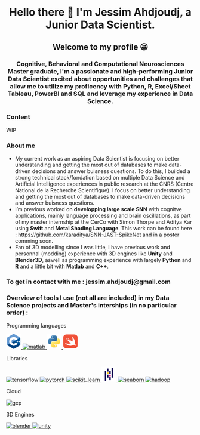 <h1 align="center">Hello there 👋 I'm Jessim Ahdjoudj, a Junior Data Scientist.</h1>
<h2 align="center">Welcome to my profile 😀</h2>
<h3 align="center">Cognitive, Behavioral and Computational Neurosciences Master graduate, I'm a passionate and high-performing Junior Data Scientist excited about opportunities and challenges that allow me to utilize my proficency with Python, R, Excel/Sheet Tableau, PowerBI and SQL and leverage my experience in Data Science.</h3>

<h3> Content </h3>

WIP

<h3> About me </h3>
  
- My current work as an aspiring Data Scientist is focusing on better understanding and getting the most out of databases to make data-driven decisions and answer buisness questions. To do this, I builded a strong technical stack/fondation based on multiple Data Science and Artificial Intelligence experiences in public research at the CNRS (Centre National de la Recherche Scientifique). I focus on better understanding and getting the most out of databases to make data-driven decisions and answer buisness questions. 
- I’m previous worked on **developping large scale SNN** with cognitve applications, mainly language processing and brain oscillations, as part of my master internship at the CerCo with Simon Thorpe and Aditya Kar using **Swift** and **Metal Shading Language**. This work can be found here : https://github.com/karaditya/SNN-JAST-SpikeNet and in a poster comming soon.
- Fan of 3D modelling since I was little, I have previous work and personnal (modding) experience with 3D engines like **Unity** and **Blender3D**, aswell as programming experience with largely **Python** and **R** and a little bit with **Matlab** and **C++**.

<h3 align="left">To get in contact with me : jessim.ahdjoudj@gmail.com</h3>
<p align="left">
</p>

<h3 align="left">Overview of tools I use (not all are included) in my Data Science projects and Master's interships (in no particular order) :</h3>
Programming languages
<p align="left"> <a href="https://www.w3schools.com/cpp/" target="_blank" rel="noreferrer"> <img src="https://raw.githubusercontent.com/devicons/devicon/master/icons/cplusplus/cplusplus-original.svg" alt="cplusplus" width="40" height="40"/> </a> <a href="https://www.mathworks.com/" target="_blank" rel="noreferrer"> <img src="https://upload.wikimedia.org/wikipedia/commons/2/21/Matlab_Logo.png" alt="matlab" width="40" height="40"/> </a> <a href="https://www.python.org" target="_blank" rel="noreferrer"> <img src="https://raw.githubusercontent.com/devicons/devicon/master/icons/python/python-original.svg" alt="python" width="40" height="40"/> </a> <a href="https://developer.apple.com/swift/" target="_blank" rel="noreferrer"> <img src="https://raw.githubusercontent.com/devicons/devicon/master/icons/swift/swift-original.svg" alt="swift" width="40" height="40"/> </a> </p>

Libraries
<p <a href="https://www.tensorflow.org" target="_blank" rel="noreferrer"> <img src="https://www.vectorlogo.zone/logos/tensorflow/tensorflow-icon.svg" alt="tensorflow" width="40" height="40"/> </a> <a href="https://pytorch.org/" target="_blank" rel="noreferrer"> <img src="https://www.vectorlogo.zone/logos/pytorch/pytorch-icon.svg" alt="pytorch" width="40" height="40"/> </a> <a href="https://scikit-learn.org/" target="_blank" rel="noreferrer"> <img src="https://upload.wikimedia.org/wikipedia/commons/0/05/Scikit_learn_logo_small.svg" alt="scikit_learn" width="40" height="40"/> </a> <a href="https://pandas.pydata.org/" target="_blank" rel="noreferrer"> <img src="https://raw.githubusercontent.com/devicons/devicon/2ae2a900d2f041da66e950e4d48052658d850630/icons/pandas/pandas-original.svg" alt="pandas" width="40" height="40"/> </a> <a href="https://seaborn.pydata.org/" target="_blank" rel="noreferrer"> <img src="https://seaborn.pydata.org/_images/logo-mark-lightbg.svg" alt="seaborn" width="40" height="40"/> </a> <a href="https://hadoop.apache.org/" target="_blank" rel="noreferrer"> <img src="https://www.vectorlogo.zone/logos/apache_hadoop/apache_hadoop-icon.svg" alt="hadoop" width="40" height="40"/> </a> </p>

Cloud
<p <a href="https://cloud.google.com" target="_blank" rel="noreferrer"> <img src="https://www.vectorlogo.zone/logos/google_cloud/google_cloud-icon.svg" alt="gcp" width="40" height="40"/> </a> </p>

3D Engines
<p align="left"> <a href="https://www.blender.org/" target="_blank" rel="noreferrer"> <img src="https://download.blender.org/branding/community/blender_community_badge_white.svg" alt="blender" width="40" height="40"/> </a> <a href="https://unity.com/" target="_blank" rel="noreferrer"> <img src="https://www.vectorlogo.zone/logos/unity3d/unity3d-icon.svg" alt="unity" width="40" height="40"/> </a> </p>
